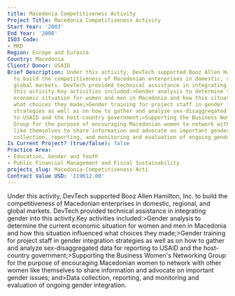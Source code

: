 ```yaml
---
title: Macedonia Competitiveness Activity
Project Title: Macedonia Competitiveness Activity
Start Year: '2003'
End Year: '2006'
ISO3 Code:
- MKD
Region: Europe and Eurasia
Country: Macedonia
Client/ Donor: USAID
Brief Description: Under this activity, DevTech supported Booz Allen Hamilton, Inc.
  to build the competitiveness of Macedonian enterprises in domestic, regional, and
  global markets. DevTech provided technical assistance in integrating gender into
  this activity.Key activities included:>Gender analysis to determine the current
  economic situation for women and men in Macedonia and how this situation influenced
  what choices they made;>Gender training for project staff in gender integration
  strategies as well as on how to gather and analyze sex-disaggregated data for reporting
  to USAID and the host-country government;>Supporting the Business Women's Networking
  Group for the purpose of encouraging Macedonian women to network with other women
  like themselves to share information and advocate on important gender issues; and>Data
  collection, reporting, and monitoring and evaluation of ongoing gender integration.
Is Current Project? (true/false): false
Practice Area:
- Education, Gender and Youth
- Public Financial Management and Fiscal Sustainability
projects_slug: Macedonia-Competitiveness-Acti
Contract Value USD: '119612.00'
---
```


Under this activity, DevTech supported Booz Allen Hamilton, Inc. to build the competitiveness of Macedonian enterprises in domestic, regional, and global markets. DevTech provided technical assistance in integrating gender into this activity.Key activities included:>Gender analysis to determine the current economic situation for women and men in Macedonia and how this situation influenced what choices they made;>Gender training for project staff in gender integration strategies as well as on how to gather and analyze sex-disaggregated data for reporting to USAID and the host-country government;>Supporting the Business Women's Networking Group for the purpose of encouraging Macedonian women to network with other women like themselves to share information and advocate on important gender issues; and>Data collection, reporting, and monitoring and evaluation of ongoing gender integration.